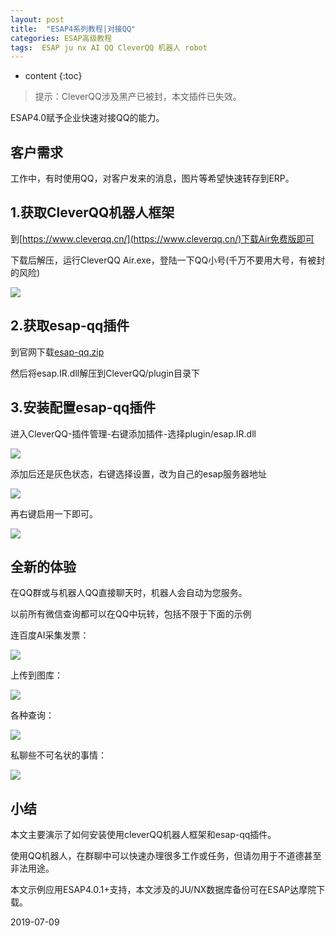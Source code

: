 ```yaml
---
layout: post
title:  "ESAP4系列教程|对接QQ"
categories: ESAP高级教程
tags:  ESAP ju nx AI QQ CleverQQ 机器人 robot
---
```


* content
{:toc}

> 提示：CleverQQ涉及黑产已被封，本文插件已失效。

ESAP4.0赋予企业快速对接QQ的能力。

## 客户需求

工作中，有时使用QQ，对客户发来的消息，图片等希望快速转存到ERP。

## 1.获取CleverQQ机器人框架

到[https://www.cleverqq.cn/](https://www.cleverqq.cn/)下载Air免费版即可

下载后解压，运行CleverQQ Air.exe，登陆一下QQ小号(千万不要用大号，有被封的风险)

![](/img/esap4a3-1.png)

## 2.获取esap-qq插件

到官网下载[esap-qq.zip](http://esap.vip/build/esap-qq.zip)

然后将esap.IR.dll解压到CleverQQ/plugin目录下

## 3.安装配置esap-qq插件

进入CleverQQ-插件管理-右键添加插件-选择plugin/esap.IR.dll

![](/img/esap4a3-2.png)

添加后还是灰色状态，右键选择设置，改为自己的esap服务器地址

![](/img/esap4a3-3.png)

再右键启用一下即可。

![](/img/esap4a3-4.png)

## 全新的体验

在QQ群或与机器人QQ直接聊天时，机器人会自动为您服务。

以前所有微信查询都可以在QQ中玩转，包括不限于下面的示例

连百度AI采集发票：

![](/img/esap4a3-5.png)

上传到图库：

![](/img/esap4a3-6.png)

各种查询：

![](/img/esap4a3-7.png)

私聊些不可名状的事情：

![](/img/esap4a3-8.png)

## 小结
本文主要演示了如何安装使用cleverQQ机器人框架和esap-qq插件。

使用QQ机器人，在群聊中可以快速办理很多工作或任务，但请勿用于不道德甚至非法用途。

本文示例应用ESAP4.0.1+支持，本文涉及的JU/NX数据库备份可在ESAP达摩院下载。

2019-07-09